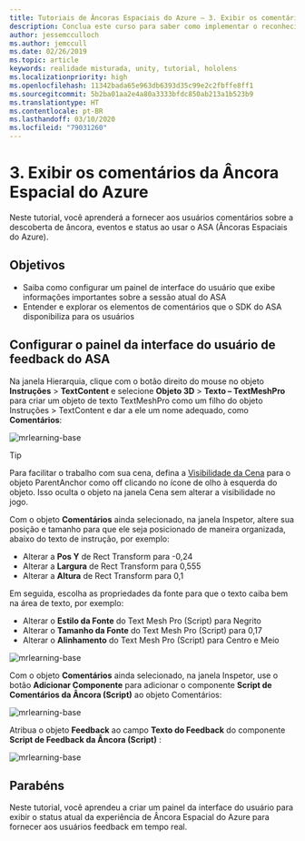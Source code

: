 ```yaml
---
title: Tutoriais de Âncoras Espaciais do Azure – 3. Exibir os comentários da Âncora Espacial do Azure
description: Conclua este curso para saber como implementar o reconhecimento facial do Azure em um aplicativo de realidade misturada.
author: jessemcculloch
ms.author: jemccull
ms.date: 02/26/2019
ms.topic: article
keywords: realidade misturada, unity, tutorial, hololens
ms.localizationpriority: high
ms.openlocfilehash: 11342bada65e963db6393d35c99e2c2fbffe8ff1
ms.sourcegitcommit: 5b2ba01aa2e4a80a3333bfdc850ab213a1b523b9
ms.translationtype: HT
ms.contentlocale: pt-BR
ms.lasthandoff: 03/10/2020
ms.locfileid: "79031260"
---
```

# <a name="3-displaying-azure-spatial-anchor-feedback"></a>3. Exibir os comentários da Âncora Espacial do Azure

Neste tutorial, você aprenderá a fornecer aos usuários comentários sobre a descoberta de âncora, eventos e status ao usar o ASA (Âncoras Espaciais do Azure).

## <a name="objectives"></a>Objetivos

* Saiba como configurar um painel de interface do usuário que exibe informações importantes sobre a sessão atual do ASA
* Entender e explorar os elementos de comentários que o SDK do ASA disponibiliza para os usuários

## <a name="set-up-asa-feedback-ui-panel"></a>Configurar o painel da interface do usuário de feedback do ASA

Na janela Hierarquia, clique com o botão direito do mouse no objeto **Instruções** > **TextContent** e selecione **Objeto 3D** > **Texto – TextMeshPro** para criar um objeto de texto TextMeshPro como um filho do objeto Instruções > TextContent e dar a ele um nome adequado, como **Comentários**:

![mrlearning-base](images/mrlearning-asa/tutorial3-section1-step1-1.png)

> [!TIP]
> Para facilitar o trabalho com sua cena, defina a <a href="https://docs.unity3d.com/Manual/SceneVisibility.html" target="_blank">Visibilidade da Cena</a> para o objeto ParentAnchor como off clicando no ícone de olho à esquerda do objeto. Isso oculta o objeto na janela Cena sem alterar a visibilidade no jogo.

Com o objeto **Comentários** ainda selecionado, na janela Inspetor, altere sua posição e tamanho para que ele seja posicionado de maneira organizada, abaixo do texto de instrução, por exemplo:

* Alterar a **Pos Y** de Rect Transform para -0,24
* Alterar a **Largura** de Rect Transform para 0,555
* Alterar a **Altura** de Rect Transform para 0,1

Em seguida, escolha as propriedades da fonte para que o texto caiba bem na área de texto, por exemplo:

* Alterar o **Estilo da Fonte** do Text Mesh Pro (Script) para Negrito
* Alterar o **Tamanho da Fonte** do Text Mesh Pro (Script) para 0,17
* Alterar o **Alinhamento** do Text Mesh Pro (Script) para Centro e Meio

![mrlearning-base](images/mrlearning-asa/tutorial3-section1-step1-2.png)

Com o objeto **Comentários** ainda selecionado, na janela Inspetor, use o botão **Adicionar Componente** para adicionar o componente **Script de Comentários da Âncora (Script)** ao objeto Comentários:

![mrlearning-base](images/mrlearning-asa/tutorial3-section1-step1-3.png)

Atribua o objeto **Feedback** ao campo **Texto do Feedback** do componente **Script de Feedback da Âncora (Script)** :

![mrlearning-base](images/mrlearning-asa/tutorial3-section1-step1-4.png)

## <a name="congratulations"></a>Parabéns

Neste tutorial, você aprendeu a criar um painel da interface do usuário para exibir o status atual da experiência de Âncora Espacial do Azure para fornecer aos usuários feedback em tempo real.
